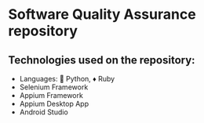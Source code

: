 # Software Quality Assurance repository

## Technologies used on the repository:
* Languages:
 🐍 Python, ♦️ Ruby
* Selenium Framework
* Appium Framework
* Appium Desktop App
* Android Studio

